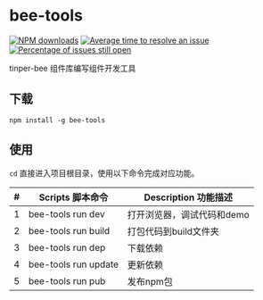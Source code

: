 # bee-tools

[![NPM downloads](http://img.shields.io/npm/dm/bee-tools.svg?style=flat)](https://npmjs.org/package/bee-tools)
[![Average time to resolve an issue](http://isitmaintained.com/badge/resolution/tinper-bee/bee-tools.svg)](http://isitmaintained.com/project/tinper-bee/bee-tools "Average time to resolve an issue")
[![Percentage of issues still open](http://isitmaintained.com/badge/open/tinper-bee/bee-tools.svg)](http://isitmaintained.com/project/tinper-bee/bee-tools "Percentage of issues still open")

tinper-bee 组件库编写组件开发工具

## 下载
```
npm install -g bee-tools
```
## 使用

`cd` 直接进入项目根目录，使用以下命令完成对应功能。


| # | Scripts 脚本命令 | Description 功能描述 |
| --- | --- | --- |
| 1 | bee-tools run dev | 打开浏览器，调试代码和demo |
| 2 | bee-tools run build | 打包代码到build文件夹 |
| 3 | bee-tools run dep | 下载依赖 |
| 4 | bee-tools run update | 更新依赖 |
| 5 | bee-tools run pub | 发布npm包 |

